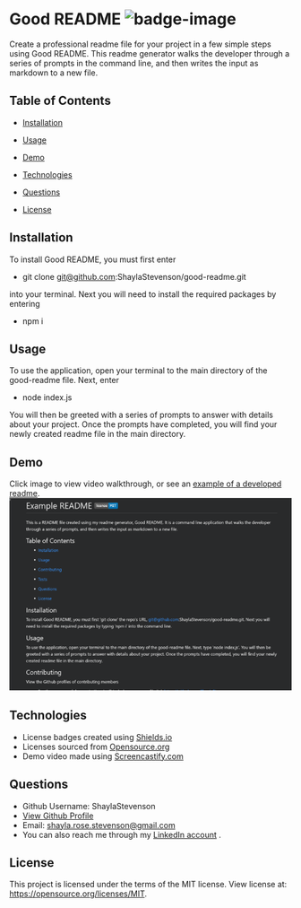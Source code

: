# Good README ![badge-image](https://img.shields.io/static/v1?label=license&message=MIT&color=blue)  
Create a professional readme file for your project in a few simple steps using Good README. This readme generator walks the developer through a series of prompts in the command line, and then writes the input as markdown to a new file. 

## Table of Contents

  * [Installation](#Installation)

  * [Usage](#Usage)

  * [Demo](#Demo)

  * [Technologies](#Technologies)

  * [Questions](#Questions)

  * [License](#License)

  ## Installation
  To install Good README, you must first enter
  * git clone git@github.com:ShaylaStevenson/good-readme.git

  into your terminal. Next you will need to install the required packages by entering
  * npm i
  
  ## Usage
  To use the application, open your terminal to the main directory of the good-readme file. Next, enter
  * node index.js
  
  You will then be greeted with a series of prompts to answer with details about your project. Once the prompts have completed, you will find your newly created readme file in the main directory. 

  ## Demo
  Click image to view video walkthrough, or see an [example of a developed readme](assets/images/EXAMPLE-README.md).
  [![Demo Image](assets/images/demo-image.png)](https://drive.google.com/file/d/1jYpNIZur5sJ8BC0xd4WncFfqOmGCcqTi/view "Demo Video")

  ## Technologies
  * License badges created using [Shields.io](https://shields.io/)
  * Licenses sourced from [Opensource.org](https://opensource.org/)
  * Demo video made using [Screencastify.com](https://www.screencastify.com/)

  ## Questions
  * Github Username: ShaylaStevenson
  * [View Github Profile](https://github.com/ShaylaStevenson)
  * Email: shayla.rose.stevenson@gmail.com
  * You can also reach me through my [LinkedIn account](https://www.linkedin.com/in/shayla-stevenson-806143200/) .

  ## License
  This project is licensed under the terms of the MIT license. View license at:
  https://opensource.org/licenses/MIT.
